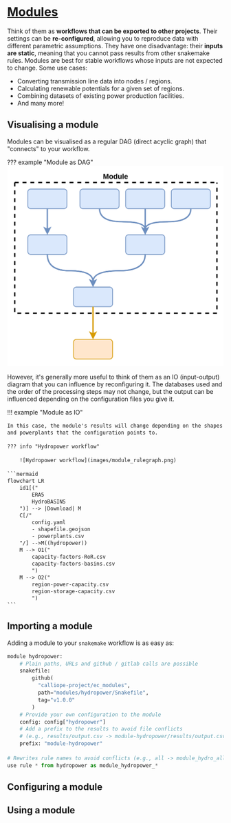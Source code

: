 # [Modules](https://snakemake.readthedocs.io/en/stable/snakefiles/modularization.html#modules)

Think of them as **workflows that can be exported to other projects**.
Their settings can be **re-configured**, allowing you to reproduce data with different parametric assumptions.
They have one disadvantage: their **inputs are static**, meaning that you cannot pass results from other snakemake rules.
Modules are best for stable workflows whose inputs are not expected to change.
Some use cases:

- Converting transmission line data into nodes / regions.
- Calculating renewable potentials for a given set of regions.
- Combining datasets of existing power production facilities.
- And many more!

## Visualising a module

Modules can be visualised as a regular DAG (direct acyclic graph) that "connects" to your workflow.

??? example "Module as DAG"
    ![Module example](images/module.png)

However, it's generally more useful to think of them as an IO (input-output) diagram that you can influence by reconfiguring it.
The databases used and the order of the processing steps may not change, but the output can be influenced depending on the configuration files you give it.

!!! example "Module as IO"

    In this case, the module's results will change depending on the shapes and powerplants that the configuration points to.

    ??? info "Hydropower workflow"

        ![Hydropower workflow](images/module_rulegraph.png)

    ```mermaid
    flowchart LR
        id1[("
            ERA5
            HydroBASINS
        ")] --> |Download| M
        C[/"
            config.yaml
            - shapefile.geojson
            - powerplants.csv
        "/] -->M((hydropower))
        M --> O1("
            capacity-factors-RoR.csv
            capacity-factors-basins.csv
            ")
        M --> O2("
            region-power-capacity.csv
            region-storage-capacity.csv
            ")
    ```

## Importing a module

Adding a module to your `snakemake` workflow is as easy as:

```python
module hydropower:
    # Plain paths, URLs and github / gitlab calls are possible
    snakefile:
        github(
          "calliope-project/ec_modules",
          path="modules/hydropower/Snakefile",
          tag="v1.0.0"
        )
    # Provide your own configuration to the module
    config: config["hydropower"]
    # Add a prefix to the results to avoid file conflicts
    # (e.g., results/output.csv -> module-hydropower/results/output.csv)
    prefix: "module-hydropower"

# Rewrites rule names to avoid conflicts (e.g., all -> module_hydro_all)
use rule * from hydropower as module_hydropower_*
```

## Configuring a module


## Using a module
